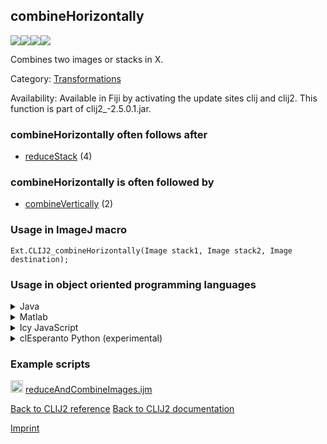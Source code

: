 ## combineHorizontally
<img src="images/mini_empty_logo.png"/><img src="images/mini_clij2_logo.png"/><img src="images/mini_empty_logo.png"/><img src="images/mini_cle_logo.png"/>

Combines two images or stacks in X.

Category: [Transformations](https://clij.github.io/clij2-docs/reference__transform)

Availability: Available in Fiji by activating the update sites clij and clij2.
This function is part of clij2_-2.5.0.1.jar.

### combineHorizontally often follows after
* <a href="reference_reduceStack">reduceStack</a> (4)


### combineHorizontally is often followed by
* <a href="reference_combineVertically">combineVertically</a> (2)


### Usage in ImageJ macro
```
Ext.CLIJ2_combineHorizontally(Image stack1, Image stack2, Image destination);
```


### Usage in object oriented programming languages



<details>

<summary>
Java
</summary>
<pre class="highlight">// init CLIJ and GPU
import net.haesleinhuepf.clij2.CLIJ2;
import net.haesleinhuepf.clij.clearcl.ClearCLBuffer;
CLIJ2 clij2 = CLIJ2.getInstance();

// get input parameters
ClearCLBuffer stack1 = clij2.push(stack1ImagePlus);
ClearCLBuffer stack2 = clij2.push(stack2ImagePlus);
destination = clij2.create(stack1);
</pre>

<pre class="highlight">
// Execute operation on GPU
clij2.combineHorizontally(stack1, stack2, destination);
</pre>

<pre class="highlight">
// show result
destinationImagePlus = clij2.pull(destination);
destinationImagePlus.show();

// cleanup memory on GPU
clij2.release(stack1);
clij2.release(stack2);
clij2.release(destination);
</pre>

</details>



<details>

<summary>
Matlab
</summary>
<pre class="highlight">% init CLIJ and GPU
clij2 = init_clatlab();

% get input parameters
stack1 = clij2.pushMat(stack1_matrix);
stack2 = clij2.pushMat(stack2_matrix);
destination = clij2.create(stack1);
</pre>

<pre class="highlight">
% Execute operation on GPU
clij2.combineHorizontally(stack1, stack2, destination);
</pre>

<pre class="highlight">
% show result
destination = clij2.pullMat(destination)

% cleanup memory on GPU
clij2.release(stack1);
clij2.release(stack2);
clij2.release(destination);
</pre>

</details>



<details>

<summary>
Icy JavaScript
</summary>
<pre class="highlight">// init CLIJ and GPU
importClass(net.haesleinhuepf.clicy.CLICY);
importClass(Packages.icy.main.Icy);

clij2 = CLICY.getInstance();

// get input parameters
stack1_sequence = getSequence();
stack1 = clij2.pushSequence(stack1_sequence);
stack2_sequence = getSequence();
stack2 = clij2.pushSequence(stack2_sequence);
destination = clij2.create(stack1);
</pre>

<pre class="highlight">
// Execute operation on GPU
clij2.combineHorizontally(stack1, stack2, destination);
</pre>

<pre class="highlight">
// show result
destination_sequence = clij2.pullSequence(destination)
Icy.addSequence(destination_sequence);
// cleanup memory on GPU
clij2.release(stack1);
clij2.release(stack2);
clij2.release(destination);
</pre>

</details>



<details>

<summary>
clEsperanto Python (experimental)
</summary>
<pre class="highlight">import pyclesperanto_prototype as cle

cle.combine_horizontally(stack1, stack2, destination)

</pre>



</details>





### Example scripts
<a href="https://github.com/clij/clij2-docs/blob/master/src/main/macro/reduceAndCombineImages.ijm"><img src="images/language_macro.png" height="20"/></a> [reduceAndCombineImages.ijm](https://github.com/clij/clij2-docs/blob/master/src/main/macro/reduceAndCombineImages.ijm)  


[Back to CLIJ2 reference](https://clij.github.io/clij2-docs/reference)
[Back to CLIJ2 documentation](https://clij.github.io/clij2-docs)

[Imprint](https://clij.github.io/imprint)
